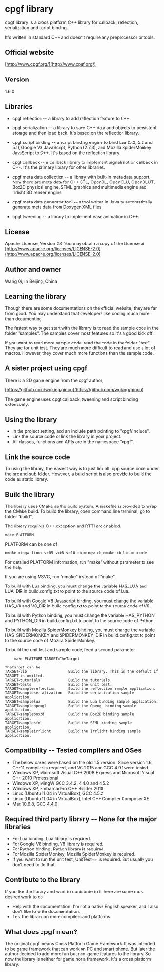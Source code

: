 # cpgf library

cpgf library is a cross platform C++ library for callback, reflection, serialization and script binding.

It's written in standard C++ and doesn't require any preprocessor or tools.

## Official website
[http://www.cpgf.org/](http://www.cpgf.org/)

## Version
1.6.0
		
## Libraries

* cpgf reflection -- a library to add reflection feature to C++.

* cpgf serialization -- a library to save C++ data and objects to persistent storage
	and then load back. It's based on the reflection library.

* cpgf script binding -- a script binding engine to bind Lua (5.3, 5.2 and 5.1),
	Google V8 JavaScript, Python (2.7.3), and Mozilla SpiderMonkey JavaScript to C++.
	It's based on the reflection library.

* cpgf callback -- a callback library to implement signal/slot or callback in C++.
		It's the primary library for other libraries.

* cpgf meta data collection -- a library with built-in meta data support.
		Now there are meta data for C++ STL, OpenGL, OpenGLU, OpenGLUT,
		Box2D physical engine, SFML graphics and multimedia engine and Irrlicht
		3D render engine.

* cpgf meta data generator tool -- a tool writen in Java to automatically generate
		meta data from Doxygen XML files.

* cpgf tweening -- a library to implement ease animation in C++.
	
## License
Apache License, Version 2.0
You may obtain a copy of the License at
[http://www.apache.org/licenses/LICENSE-2.0](http://www.apache.org/licenses/LICENSE-2.0)

## Author and owner
Wang Qi, in Beijing, China

## Learning the library
Though there are some documentations on the official website, they are far from good.
You may understand that developers like coding much more than documenting.

The fastest way to get start with the library is to read the sample code
in the folder "samples".
The samples cover most features so it's	a good kick off.

If you want to read more sample code, read the code in the folder "test".
They are for unit test. They are much more difficult to read and
use a lot of macros.
However, they cover much more functions than the sample code.

## A sister project using cpgf
There is a 2D game engine from the cpgf author,

[https://github.com/wqking/gincu](https://github.com/wqking/gincu)

The game engine uses cpgf callback, tweening and script binding extensively.
	
## Using the library
* In the project setting, add an include path pointing to "cpgf/include".
* Link the source code or link the library in your project.	
* All classes, functions and APIs are in the namespace "cpgf".

## Link the source code
To using the library, the easiest way is to just link all .cpp source code
under the src and sub folder.
However, a build script is also provide to build the code as static library.

## Build the library
The library uses CMake as the build system.
A makefile is provided to wrap the CMake build.
To build the library, open command line terminal, go to folder "build",

The library requires C++ exception and RTTI are enabled.

```	
make PLATFORM
```
		
PLATFORM can be one of

	nmake mingw linux vc05 vc08 vc10 cb_mingw cb_nmake cb_linux xcode
		
For detailed PLATFORM information, run "make" without parameter to see the help.
	
If you are using MSVC, run "nmake" instead of "make".

To build with Lua binding, you must change the variable HAS_LUA and LUA_DIR
in build.config.txt to point to the source code of Lua.
	
To build with Google V8 Javascript binding, you must change the variable HAS_V8 and V8_DIR
in build.config.txt to point to the source code of V8.

To build with Python binding, you must change the variable HAS_PYTHON and PYTHON_DIR
in build.config.txt to point to the source code of Python.
	
To build with Mozilla SpiderMonkey binding, you must change the variable HAS_SPIDERMONKEY and SPIDERMONKEY_DIR
in build.config.txt to point to the source code of Mozilla SpiderMonkey.

To build the unit test and sample code, feed a second parameter

```	
	make PLATFORM TARGET=TheTarget
```

	TheTarget can be,
	TARGET=lib                   Build the library. This is the default if TARGET is omitted.
	TARGET=tutorials             Build the tutorials.
	TARGET=tests                 Build the unit test.
	TARGET=samplereflection      Build the reflection sample application.
	TARGET=sampleserialization   Build the serialization sample application.
	TARGET=samplelua             Build the Lua binding sample application.
	TARGET=sampleopengl          Build the Opengl binding sample application.
	TARGET=samplebox2d           Build the Box2D binding sample application.
	TARGET=samplesfml            Build the SFML binding sample application.
	TARGET=sampleirrlicht        Build the Irrlicht binding sample application.

## Compatibility -- Tested compilers and OSes
* The below cases were based on the old 1.5 version. Since version 1.6, C++11 compiler is required, and VC 2015 and GCC 4.9.1 were tested.
* Windows XP, Microsoft Visual C++ 2008 Express and Microsoft Visual C++ 2010 Professional
* Windows XP, MingW GCC 3.4.2, 4.4.0 and 4.5.2
* Windows XP, Embarcadero C++ Builder 2010
* Linux (Ubuntu 11.04 in VirtualBox), GCC 4.5.2
* Linux (Ubuntu 11.04 in VirtualBox), Intel C++ Compiler Composer XE
* Mac 10.6.8, GCC 4.4.0
	
## Required third party library -- None for the major libraries
* For Lua binding, Lua library is required.
* For Google V8 binding, V8 library is required.
* For Python binding, Python library is required.
* For Mozilla SpiderMonkey, Mozilla SpiderMonkey is required.
* If you want to run the unit test, UnitTest++ is required.
	But usually you don't need to do that.

## Contribute to the library
If you like the library and want to contribute to it, here are some most
desired work to do
* Help with the documentation. I'm not a native English speaker, and
	I also don't like to write documentation. 
* Test the library on more compilers and platforms.

## What does cpgf mean?
The original cpgf means Cross Platform Game Framework.
It was intended	to be game framework that can work on PC and smart phone.
But later the author decided to add more fun but non-game features to the library.
So now the library is neither for game nor a framework.
It's a cross platform library.

